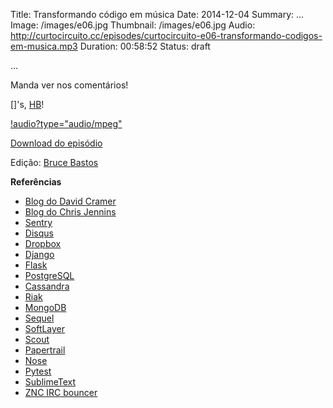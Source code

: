 Title: Transformando código em música
Date: 2014-12-04
Summary: ...  
Image: /images/e06.jpg
Thumbnail: /images/e06.jpg
Audio: http://curtocircuito.cc/episodes/curtocircuito-e06-transformando-codigos-em-musica.mp3
Duration: 00:58:52
Status: draft

...

Manda ver nos comentários!

[]'s, [HB](http://fb.com/henriquebastos)!

[!audio?type="audio/mpeg"](http://curtocircuito.cc/episodes/curtocircuito-e06-transformando-codigos-em-musica.mp3)

[Download do episódio](http://curtocircuito.cc/episodes/curtocircuito-e06-transformando-codigos-em-musica.mp3)

Edição: [Bruce Bastos](http://brucebastos.com)

**Referências**
- [Blog do David Cramer](http://justcramer.com/)
- [Blog do Chris Jennins](http://chrisjennings.com/)
- [Sentry](https://www.getsentry.com/)
- [Disqus](http://disqus.com/)
- [Dropbox](https://www.dropbox.com/)
- [Django](https://www.djangoproject.com/)
- [Flask](http://flask.pocoo.org/)
- [PostgreSQL](http://www.postgresql.org/)
- [Cassandra](http://cassandra.apache.org/)
- [Riak](http://basho.com/riak/)
- [MongoDB](http://www.mongodb.org/)
- [Sequel](http://sequel.rubyforge.org/)
- [SoftLayer](http://www.softlayer.com/)
- [Scout](https://scoutapp.com/)
- [Papertrail](https://papertrailapp.com/)
- [Nose](https://github.com/nose-devs/nose)
- [Pytest](http://pytest.org/latest/)
- [SublimeText](http://www.sublimetext.com/)
- [ZNC IRC bouncer](http://wiki.znc.in/ZNC)
